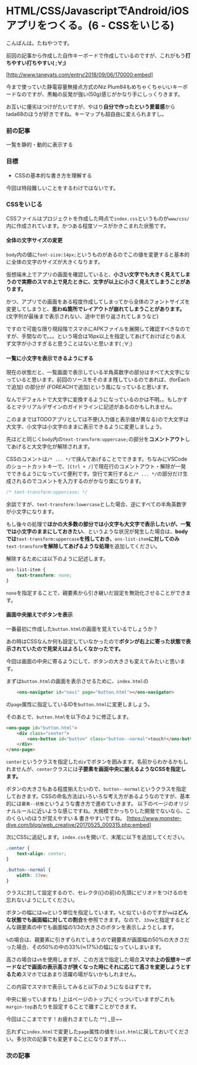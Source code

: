 # HTML/CSS/JavascriptでAndroid/iOSアプリをつくる。(6 - CSSをいじる)
こんばんは。たねやつです。

前回の記事から作成した自作キーボードで作成しているのですが、これがもう**打ちやすい打ちやすい( ;∀;)**

[http://www.taneyats.com/entry/2018/09/06/170000:embed]

今まで使っていた静電容量無接点方式のNiz Plum84もめちゃくちゃいいキーボードなのですが、黒軸の反発が強い(50g)感じがかなり手にしっくりきます。

お互いに優劣はつけがたいですが、やはり**自分で作ったという愛着感**からtada68のほうが好きですね。キーマップも超自由に変えられますし。


### 前の記事
一覧を静的・動的に表示する


### 目標
- CSSの基本的な書き方を理解する

今回は特段難しいことをするわけではないです。


### CSSをいじる
CSSファイルはプロジェクトを作成した時点で`index.css`というものが`www/css/`内に作成されています。かつある程度ソースがかきこまれた状態です。


#### 全体の文字サイズの変更
`body`内の値に`font-size:14px;`というものがあるのでこの値を変更すると基本的に全体の文字のサイズが大きくなります。

仮想端末上でアプリの画面を確認していると、**小さい文字でも大きく見えてしまうので実際のスマホ上で見たときに、文字が以上に小さく見えてしまうことがあります。**

かつ、アプリでの画面をある程度作成してしまってから全体のフォントサイズを変更してしまうと、**思わぬ箇所でレイアウトが崩れてしまうことがあります。**(文字列が最後まで表示されない、途中で折り返されてしまうなど)

ですので可能な限り現段階でスマホにAPKファイルを展開して確認すべきなのですが、手間なので。。。という場合は16px以上を指定してあげておけばとりあえず文字が小さすぎると思うことはないと思います( ;∀;)


#### 一覧に小文字を表示できるようにする
現在の状態だと、一覧画面で表示している半角英数字の部分はすべて大文字になっていると思います。前回のソースをそのまま残しているのであれば、(forEachで追加) の部分が (FOREACHで追加)という風になっていると思います。

なんでデフォルトで大文字に変換するようになっているのかは不明。。もしかするとマテリアルデザインのガイドラインに記述があるのかもしれません。

このままではTODOアプリとしては不便(入力値と表示値が異なる)ので大文字は大文字、小文字は小文字のままに表示できるように変更しましょう。

先ほどと同じく`body`内の`text-transform:uppercase;`の部分を**コメントアウト**してあげると大文字化が解除されます。

CSSのコメントは`/* ... */`で挟んであげることでできます。ちなみにVSCodeのショートカットキーで、`[Ctrl + /]`で現在行のコメントアウト・解除が一発でできるようになっていて便利です。空行で実行すると`/* ... */`の部分だけ生成されるのでコメントを入力するのがかなり楽になります。

```css
/* text-transform:uppercase; */
```

余談ですが、`text-transform:lowercase`とした場合、逆にすべての半角英数字が小文字になります。

もし後々の処理で**ほかの大多数の部分では小文字も大文字で表示したいが、一覧では小文字のままにしておきたい**、というような状況が発生した場合は、**bodyでは**`text-transform:uppercase`**を残しておき、**`ons-list-item`**に対してのみ**`text-transform`**を解除してあげるような処理**を追加してください。

解除するためには以下のように記述します。

```css
ons-list-item {
    text-transform: none;
}
```

`none`を指定することで、親要素から引き継いだ設定を無効化させることができます。


#### 画面中央揃えでボタンを表示
一番最初に作成した`button.html`の画面を覚えているでしょうか？

あの時はCSSなんか何も設定していなかったので**ボタンが右上に寄った状態で表示されていたので見栄えはよろしくなかったです。**

今回は画面の中央に寄るようにして、ボタンの大きさも変えてみたいと思います。

まずは`button.html`の画面を表示させるために、`index.html`の

```html
    <ons-navigator id="navi" page="button.html"></ons-navigator>
```

の`page`属性に指定しているIDを`button.html`に変更しましょう。

そのあとで、`button.html`を以下のように修正します。

```html
<ons-page id="button.html">
    <div class="center">
        <ons-button id="button" class="button--normal">touch!</ons-button>
    </div>
</ons-page>
```

`center`というクラスを指定した`div`でボタンを囲みます。名前からわかるかもしれませんが、`center`クラスには**子要素を画面中央に揃えるようなCSSを指定します。**

ボタンの大きさもある程度揃えたいので、`button--normal`というクラスを指定しておきます。CSSの命名方法はいろいろな考え方があるようなのですが、基本的には`要素--状態`というような書き方で進めていきます。
以下のページのオリジナルルールに近いような感じですね。大規模でかっちりした開発でないなら、このくらいのほうが覚えやすい & 書きやすいですね。
[https://www.monster-dive.com/blog/web_creative/20170525_000315.php:embed]

次にCSSに追記します。`index.css`を開いて、末尾に以下を追加してください。

```css
.center {
    text-align: center;
}

.button--normal {
    width: 33vw;
}
```

クラスに対して設定するので、セレクタ({}の前)の先頭にピリオドをつけるのを忘れないようにしてください。

ボタンの幅には`vw`という単位を指定しています。`%`と似ているのですが`vw`は**どんな状態でも画面幅に対しての割合**を参照できます。なので、`33vw`と指定するとどんな親要素の中でも画面幅の1/3の大きさのボタンを表示しようとします。

`%`の場合は、親要素に引きずられてしまうので親要素が画面幅の50%の大きさだった場合、その50%の中の33%(≒17%)の幅になっていしまいます。

高さの場合は`vh`を使用しますが、この方法で指定した場合**スマホ上の仮想キーボードなどで画面の表示高さが狭くなった時にそれに応じて高さを変更しようとするため**スマホではあまり活躍の場がないかもしれません。

この内容でスマホで表示してみると以下のようになるはずです。

<!-- button-center -->

中央に揃っていますね！上はページのトップにくっついていますがこれも`margin-top`あたりを設定することで離すことができます。

今回はここまでです！お疲れさまでした ^^) _旦~~

忘れずに`index.html`で変更した`page`属性の値を`list.html`に戻しておいてください。多分次の記事でも変更することになりますが、、、


### 次の記事